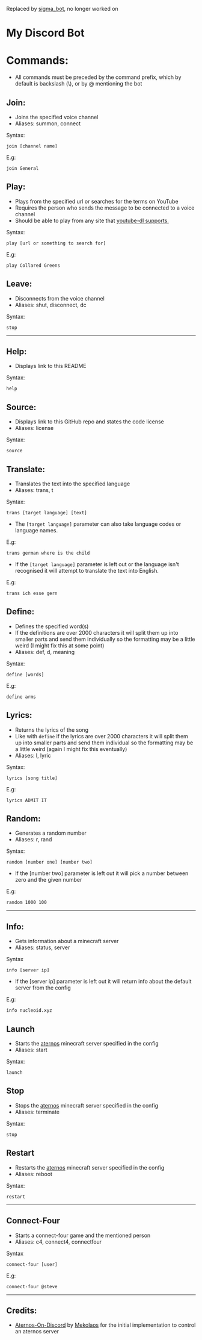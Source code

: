 Replaced by [sigma_bot](https://github.com/quaoz/sigma_bot), no longer worked on

# My Discord Bot

# Commands:

- All commands must be preceded by the command prefix, which by default is backslash (\\), or by @ mentioning the bot

## Join:

- Joins the specified voice channel
- Aliases: summon, connect

Syntax:

```
join [channel name]
```

E.g:

```
join General
```

## Play:

- Plays from the specified url or searches for the terms on YouTube
- Requires the person who sends the message to be connected to a voice channel
- Should be able to play from any site that [youtube-dl supports.](https://yt-dl.org/supportedsites.html)

Syntax:

```
play [url or something to search for]
```

E.g:

```
play Collared Greens
```

## Leave:

- Disconnects from the voice channel
- Aliases: shut, disconnect, dc

Syntax:

```
stop
```

---
## Help:

- Displays link to this README

Syntax:

```
help
```

## Source:

- Displays link to this GitHub repo and states the code license
- Aliases: license

Syntax:

```
source
```

## Translate:

- Translates the text into the specified language
- Aliases: trans, t

Syntax:

```
trans [target language] [text]
```

- The `[target language]` parameter can also take language codes or language names.

E.g:

```
trans german where is the child
```

- If the `[target language]` parameter is left out or the language isn't recognised it will attempt to translate the text into English.

E.g:

```
trans ich esse gern
```

## Define:

- Defines the specified word(s)
- If the definitions are over 2000 characters it will split them up into smaller parts and send them individually so the formatting may be a little weird (I might fix this at some point)
- Aliases: def, d, meaning

Syntax:

```
define [words]
```

E.g:

```
define arms
```


## Lyrics:

- Returns the lyrics of the song
- Like with `define` if the lyrics are over 2000 characters it will split them up into smaller parts and send them individual so the formatting may be a little weird (again I might fix this eventually)
- Aliases: l, lyric

Syntax:

```
lyrics [song title]
```

E.g:

```
lyrics ADMIT IT
```

## Random:

- Generates a random number
- Aliases: r, rand

Syntax:

```
random [number one] [number two]
```

- If the [number two] parameter is left out it will pick a number between zero and the given number

E.g:

```
random 1000 100
```

---

## Info:

- Gets information about a minecraft server
- Aliases: status, server

Syntax

```
info [server ip]
```

- If the [server ip] parameter is left out it will return info about the default server from the config

E.g:

```
info nucleoid.xyz
```

## Launch

- Starts the [aternos](https://aternos.org/) minecraft server specified in the config
- Aliases: start

Syntax:

```
launch
```

## Stop

- Stops the [aternos](https://aternos.org/) minecraft server specified in the config
- Aliases: terminate

Syntax:

```
stop
```

## Restart

- Restarts the [aternos](https://aternos.org/) minecraft server specified in the config
- Aliases: reboot

Syntax:

```
restart
```
---

## Connect-Four

- Starts a connect-four game and the mentioned person
- Aliases: c4, connect4, connectfour

Syntax

```
connect-four [user]
```

E.g:

```
connect-four @steve
```

---

## Credits:
- [Aternos-On-Discord](https://github.com/Mekolaos/Aternos-On-Discord) by [Mekolaos](https://github.com/Mekolaos) for the initial implementation to control an aternos server
